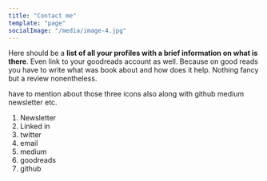 ```yaml
---
title: "Contact me"
template: "page"
socialImage: "/media/image-4.jpg" 
---
```

<!-- list all your profiles and about newsletter in the contact me page. No need to include images and forms. Then target next github readme.md profile. -->

Here should be a **list of all your profiles with a brief information on what is there**. Even link to your goodreads account as well. Because on good reads you have to write what was book about and how does it help. Nothing fancy but a review nonentheless. 

have to mention about those three icons also along with github medium newsletter etc.

1. Newsletter
2. Linked in
3. twitter
4. email
5. medium
6. goodreads
7. github





